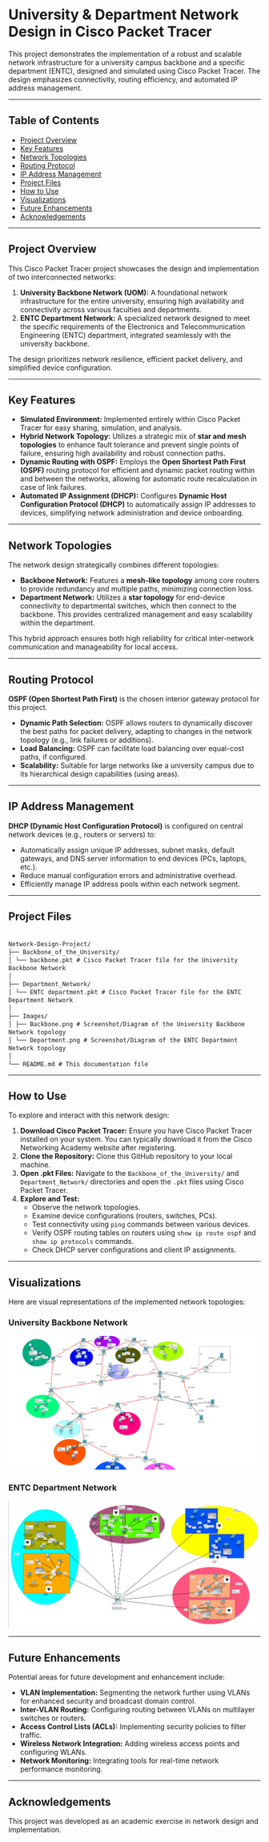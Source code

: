 # University & Department Network Design in Cisco Packet Tracer

This project demonstrates the implementation of a robust and scalable network infrastructure for a university campus backbone and a specific department (ENTC), designed and simulated using Cisco Packet Tracer. The design emphasizes connectivity, routing efficiency, and automated IP address management.

---

## Table of Contents

- [Project Overview](#project-overview)
- [Key Features](#key-features)
- [Network Topologies](#network-topologies)
- [Routing Protocol](#routing-protocol)
- [IP Address Management](#ip-address-management)
- [Project Files](#project-files)
- [How to Use](#how-to-use)
- [Visualizations](#visualizations)
- [Future Enhancements](#future-enhancements)
- [Acknowledgements](#acknowledgements)

---

## Project Overview

This Cisco Packet Tracer project showcases the design and implementation of two interconnected networks:

1.  **University Backbone Network (UOM):** A foundational network infrastructure for the entire university, ensuring high availability and connectivity across various faculties and departments.
2.  **ENTC Department Network:** A specialized network designed to meet the specific requirements of the Electronics and Telecommunication Engineering (ENTC) department, integrated seamlessly with the university backbone.

The design prioritizes network resilience, efficient packet delivery, and simplified device configuration.

---

## Key Features

-   **Simulated Environment:** Implemented entirely within Cisco Packet Tracer for easy sharing, simulation, and analysis.
-   **Hybrid Network Topology:** Utilizes a strategic mix of **star and mesh topologies** to enhance fault tolerance and prevent single points of failure, ensuring high availability and robust connection paths.
-   **Dynamic Routing with OSPF:** Employs the **Open Shortest Path First (OSPF)** routing protocol for efficient and dynamic packet routing within and between the networks, allowing for automatic route recalculation in case of link failures.
-   **Automated IP Assignment (DHCP):** Configures **Dynamic Host Configuration Protocol (DHCP)** to automatically assign IP addresses to devices, simplifying network administration and device onboarding.

---

## Network Topologies

The network design strategically combines different topologies:

*   **Backbone Network:** Features a **mesh-like topology** among core routers to provide redundancy and multiple paths, minimizing connection loss.
*   **Department Network:** Utilizes a **star topology** for end-device connectivity to departmental switches, which then connect to the backbone. This provides centralized management and easy scalability within the department.

This hybrid approach ensures both high reliability for critical inter-network communication and manageability for local access.

---

## Routing Protocol

**OSPF (Open Shortest Path First)** is the chosen interior gateway protocol for this project.

*   **Dynamic Path Selection:** OSPF allows routers to dynamically discover the best paths for packet delivery, adapting to changes in the network topology (e.g., link failures or additions).
*   **Load Balancing:** OSPF can facilitate load balancing over equal-cost paths, if configured.
*   **Scalability:** Suitable for large networks like a university campus due to its hierarchical design capabilities (using areas).

---

## IP Address Management

**DHCP (Dynamic Host Configuration Protocol)** is configured on central network devices (e.g., routers or servers) to:

*   Automatically assign unique IP addresses, subnet masks, default gateways, and DNS server information to end devices (PCs, laptops, etc.).
*   Reduce manual configuration errors and administrative overhead.
*   Efficiently manage IP address pools within each network segment.

---

## Project Files

```

Network-Design-Project/
├── Backbone_of_the_University/
│ └── backbone.pkt # Cisco Packet Tracer file for the University Backbone Network
│
├── Department_Network/
│ └── ENTC department.pkt # Cisco Packet Tracer file for the ENTC Department Network
│
├── Images/
│ ├── Backbone.png # Screenshot/Diagram of the University Backbone Network topology
│ └── Department.png # Screenshot/Diagram of the ENTC Department Network topology
│
└── README.md # This documentation file
```

---

## How to Use

To explore and interact with this network design:

1.  **Download Cisco Packet Tracer:** Ensure you have Cisco Packet Tracer installed on your system. You can typically download it from the Cisco Networking Academy website after registering.
2.  **Clone the Repository:** Clone this GitHub repository to your local machine.
3.  **Open .pkt Files:** Navigate to the `Backbone_of_the_University/` and `Department_Network/` directories and open the `.pkt` files using Cisco Packet Tracer.
4.  **Explore and Test:**
    *   Observe the network topologies.
    *   Examine device configurations (routers, switches, PCs).
    *   Test connectivity using `ping` commands between various devices.
    *   Verify OSPF routing tables on routers using `show ip route ospf` and `show ip protocols` commands.
    *   Check DHCP server configurations and client IP assignments.

---

## Visualizations

Here are visual representations of the implemented network topologies:

### University Backbone Network
![University Backbone Network Topology. This image shows the core mesh-like structure connecting various segments of the university campus.](./Images/Backbone.png)

### ENTC Department Network
![ENTC Department Network Topology. This image details the star topology within the department, connecting to the university backbone.](./Images/Department.png)

---

## Future Enhancements

Potential areas for future development and enhancement include:

*   **VLAN Implementation:** Segmenting the network further using VLANs for enhanced security and broadcast domain control.
*   **Inter-VLAN Routing:** Configuring routing between VLANs on multilayer switches or routers.
*   **Access Control Lists (ACLs):** Implementing security policies to filter traffic.
*   **Wireless Network Integration:** Adding wireless access points and configuring WLANs.
*   **Network Monitoring:** Integrating tools for real-time network performance monitoring.

---

## Acknowledgements

This project was developed as an academic exercise in network design and implementation.
